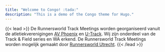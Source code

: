 ```yaml
---
title: "Welcome to Congo! :tada:"
description: "This is a demo of the Congo theme for Hugo."
---
```


{{< lead >}}
De Runnersworld Track Meetings worden georganiseerd vanuit de atletiekverenigingen [AV Phoenix](https://avphoenix.nl/) en [U-Track](https://www.u-track.nl/). Wij zijn onderdeel van de Track & Field series en WA erkend. De Runnersworld Track Meetings worden mogelijk gemaakt door [Runnersworld Utrecht](https://www.runnersworld.nl/vestigingen/utrecht/). 
{{< /lead >}}
